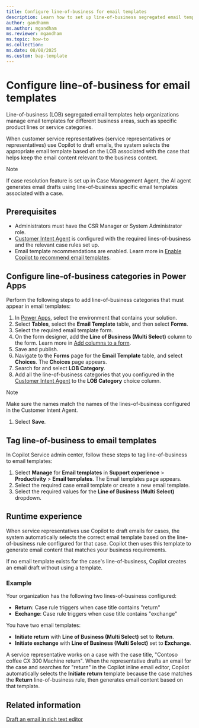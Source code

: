 ```yaml
---
title: Configure line-of-business for email templates
description: Learn how to set up line-of-business segregated email templates for Copilot recommendations.
author: gandhamm
ms.author: mgandham
ms.reviewer: mgandham
ms.topic: how-to 
ms.collection: 
ms.date: 08/08/2025
ms.custom: bap-template
---
```


# Configure line-of-business for email templates

Line-of-business (LOB) segregated email templates help organizations manage email templates for different business areas, such as specific product lines or service categories.

When customer service representatives (service representatives or representatives) use Copilot to draft emails, the system selects the appropriate email template based on the LOB associated with the case that helps keep the email content relevant to the business context.

  > [!NOTE]
  > If case resolution feature is set up in Case Management Agent, the AI agent generates email drafts using line-of-business specific email templates associated with a case.

## Prerequisites

- Administrators must have the CSR Manager or System Administrator role.
- [Customer Intent Agent](/dynamics365/contact-center/administer/manage-customer-intent-agent) is configured with the required lines-of-business and the relevant case rules set up.
- Email template recommendations are enabled. Learn more in [Enable Copilot to recommend email templates](/dynamics365/contact-center/administer/copilot-email-enable).

## Configure line-of-business categories in Power Apps

Perform the following steps to add line-of-business categories that must appear in email templates:

1. In [Power Apps](https://make.powerapps.com/), select the environment that contains your solution.
1. Select **Tables**, select the **Email Template** table, and then select **Forms**.
1. Select the required email template form.
1. On the form designer, add the **Line of Business (Multi Select)** column to the form. Learn more in [Add columns to a form](/power-apps/maker/model-driven-apps/add-move-or-delete-fields-on-form#add-columns-to-a-form).
1. Save and publish.
1. Navigate to the **Forms** page for the **Email Template** table, and select **Choices**. The **Choices** page appears.
1. Search for and select **LOB Category**.
1. Add all the line-of-business categories that you configured in the [Customer Intent Agent](/dynamics365/contact-center/administer/manage-customer-intent-agent) to the **LOB Category** choice column. 
  > [!NOTE]
  > Make sure the names match the names of the lines-of-business configured in the Customer Intent Agent.
1. Select **Save**.


## Tag line-of-business to email templates

In Copilot Service admin center, follow these steps to tag line-of-business to email templates:

1. Select **Manage** for **Email templates** in **Support experience** > **Productivity** > **Email templates**. The Email templates page appears.
1. Select the required case email template or create a new email template.
1. Select the required values for the **Line of Business (Multi Select)** dropdown.

## Runtime experience

When service representatives use Copilot to draft emails for cases, the system automatically selects the correct email template based on the line-of-business rule configured for that case. Copilot then uses this template to generate email content that matches your business requirements.

If no email template exists for the case's line-of-business, Copilot creates an email draft without using a template.

### Example

Your organization has the following two lines-of-business configured:

- **Return**: Case rule triggers when case title contains "return"
- **Exchange**: Case rule triggers when case title contains "exchange"

You have two email templates:

- **Initiate return** with **Line of Business (Multi Select)** set to **Return**.
- **Initiate exchange** with **Line of Business (Multi Select)** set to **Exchange**.

A service representative works on a case with the case title, "Contoso coffee CX 300 Machine return". When the representative drafts an email for the case and searches for "return" in the Copilot inline email editor, Copilot automatically selects the **Initiate return** template because the case matches the **Return** line-of-business rule, then generates email content based on that template.

## Related information

[Draft an email in rich text editor](/dynamics365/contact-center/use/use-copilot-email#use-copilot-to-draft-an-email)